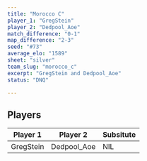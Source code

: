 ```yaml
---
title: "Morocco C"
player_1: "GregStein"
player_2: "Dedpool_Aoe"
match_difference: "0-1"
map_difference: "2-3"
seed: "#73"
average_elo: "1589"
sheet: "silver"
team_slug: "morocco_c"
excerpt: "GregStein and Dedpool_Aoe"
status: "DNQ"

---
```

## Players

| Player 1 | Player 2 | Subsitute |
| -- | -- | -- |
| GregStein | Dedpool_Aoe | NIL |

